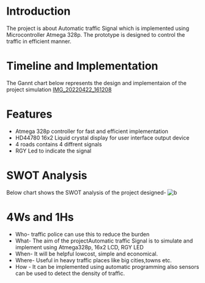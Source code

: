# Introduction

The project is about Automatic traffic Signal which is implemented using Microcontroller Atmega 328p. The prototype is designed to control the traffic in efficient manner.

# Timeline and Implementation
The Gannt chart below represents the design and implementaion of the project simulation
[IMG_20220422_161208](https://user-images.githubusercontent.com/68462123/164722173-450faa08-8c58-47bc-815c-82c5978bc50a.png)

# Features
 * Atmega 328p controller for fast and efficient implementation
 * HD44780 16x2 Liquid crystal display for user interface output device
 * 4 roads contains 4 diffrent signals
 * RGY Led to indicate the signal

# SWOT Analysis
Below chart shows the SWOT analysis of the project designed-
![b](https://user-images.githubusercontent.com/68462123/164722747-9be4a402-b40a-4bbc-8420-21267106399c.png)

# 4Ws and 1Hs
 * Who- traffic police can use this to reduce the burden
 * What- The aim of the projectAutomatic traffic Signal is to simulate and implement  using Atmega328p, 16x2 LCD, RGY LED
 * When- It will be helpful lowcost, simple and economical.
 * Where- Useful in heavy traffic places like big cities,towns etc.
 * How - It can be implemented using automatic programming also sensors can be used to detect the density of traffic. 
